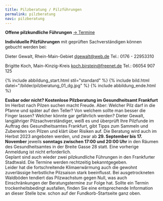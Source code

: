 ```yaml
---
title: Pilzberatung / Pilzführungen
permalink: pilzberatung
navi: pilzberatung
---
```

**Offene pilzkundliche Führungen** [\-> Termine](/termine)

**Individuelle Pilzführungen** mit geprüften Sachverständigen können gebucht werden bei:

Dieter Gewalt, Rhein-Main-Gebiet   dgewalt@web.de   Tel.: 0176 - 22953310

Brigitte Koch, Main-Kinzig-Kreis  koch.birstein@freenet.de      Tel.: 06054 907 125

{% include abbildung_start.html stil="standard" %}
{% include bild.html datei="/bilder/pilzberatung_01_dg.jpg" %}
{% include abbildung_ende.html %}

**Essbar oder nicht? Kostenlose Pilzberatung im Gesundheitsamt Frankfurt**\
Im Herbst nach Pilzen suchen macht Freude. Aber: Welcher Pilz darf in die Pfanne und später auf den Teller? Von welchem sollte man besser die Finger lassen? Welcher könnte gar gefährlich werden? Dieter Gewalt, langjähriger Pilzsachverständiger, weiß es und überprüft Ihre Pilzfunde im Auftrag des Gesundheitsamtes Frankfurt, gibt Tipps zum Sammeln und Zubereiten von Pilzen und klärt über Risiken auf.  Die Beratung wird auch im Herbst 2023 angeboten werden, und zwar ab **29. September bis 17. November** jeweils **sonntags zwischen 17:00 und 20:00 Uhr** in den Räumen des Gesundheitsamtes in der Breite Gasse 28 statt. Eine vorherige Anmeldung ist nicht erforderlich.\
Geplant sind auch wieder zwei pilzkundliche Führungen in den Frankfurter Stadtwald. Die Termine werden rechtzeitig bekanntgegeben.\
Leider hat die fortschreitende Klimaerwärmung auch die gewohnt zuverlässige herbstliche Pilzsaison stark beeinflusst. Bei ausgetrockneten Waldböden tendiert das Pilzwachstum gegen Null, was auch Einschränkungen der Beratungstermine zur Folge hat. Sollte ein Termin trockenheitsbedingt ausfallen, finden Sie eine entsprechende Information an dieser Stelle bzw. schon auf der Fundkorb-Startseite ganz oben.